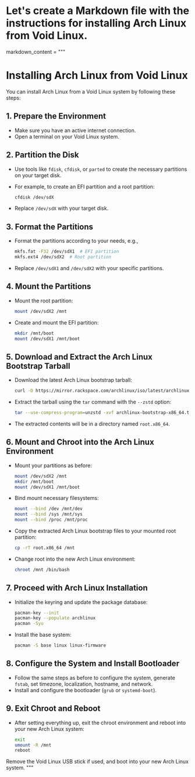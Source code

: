 # Let's create a Markdown file with the instructions for installing Arch Linux from Void Linux.

markdown_content = """
# Installing Arch Linux from Void Linux

You can install Arch Linux from a Void Linux system by following these steps:

## 1. Prepare the Environment
- Make sure you have an active internet connection.
- Open a terminal on your Void Linux system.

## 2. Partition the Disk
- Use tools like `fdisk`, `cfdisk`, or `parted` to create the necessary partitions on your target disk.
- For example, to create an EFI partition and a root partition:

    ```bash
    cfdisk /dev/sdX
    ```
- Replace `/dev/sdX` with your target disk.

## 3. Format the Partitions
- Format the partitions according to your needs, e.g.,

    ```bash
    mkfs.fat -F32 /dev/sdX1  # EFI partition
    mkfs.ext4 /dev/sdX2  # Root partition
    ```
- Replace `/dev/sdX1` and `/dev/sdX2` with your specific partitions.

## 4. Mount the Partitions
- Mount the root partition:

    ```bash
    mount /dev/sdX2 /mnt
    ```
- Create and mount the EFI partition:

    ```bash
    mkdir /mnt/boot
    mount /dev/sdX1 /mnt/boot
    ```

## 5. Download and Extract the Arch Linux Bootstrap Tarball
- Download the latest Arch Linux bootstrap tarball:

    ```bash
    curl -O https://mirror.rackspace.com/archlinux/iso/latest/archlinux-bootstrap-x86_64.tar.zst
    ```

- Extract the tarball using the `tar` command with the `--zstd` option:

    ```bash
    tar --use-compress-program=unzstd -xvf archlinux-bootstrap-x86_64.tar.zst
    ```

- The extracted contents will be in a directory named `root.x86_64`.

## 6. Mount and Chroot into the Arch Linux Environment
- Mount your partitions as before:

    ```bash
    mount /dev/sdX2 /mnt
    mkdir /mnt/boot
    mount /dev/sdX1 /mnt/boot
    ```

- Bind mount necessary filesystems:

    ```bash
    mount --bind /dev /mnt/dev
    mount --bind /sys /mnt/sys
    mount --bind /proc /mnt/proc
    ```

- Copy the extracted Arch Linux bootstrap files to your mounted root partition:

    ```bash
    cp -rT root.x86_64 /mnt
    ```

- Change root into the new Arch Linux environment:

    ```bash
    chroot /mnt /bin/bash
    ```

## 7. Proceed with Arch Linux Installation
- Initialize the keyring and update the package database:

    ```bash
    pacman-key --init
    pacman-key --populate archlinux
    pacman -Syu
    ```

- Install the base system:

    ```bash
    pacman -S base linux linux-firmware
    ```

## 8. Configure the System and Install Bootloader
- Follow the same steps as before to configure the system, generate `fstab`, set timezone, localization, hostname, and network.
- Install and configure the bootloader (`grub` or `systemd-boot`).

## 9. Exit Chroot and Reboot
- After setting everything up, exit the chroot environment and reboot into your new Arch Linux system:

    ```bash
    exit
    umount -R /mnt
    reboot
    ```

Remove the Void Linux USB stick if used, and boot into your new Arch Linux system.
"""
